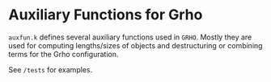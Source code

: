 # Auxiliary Functions for Grho

`auxfun.k` defines several auxiliary functions used in `GRHO`. Mostly they are used for computing lengths/sizes of objects and destructuring or combining terms for the Grho configuration.

See `/tests` for examples.